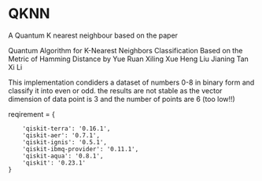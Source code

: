 # QKNN


A Quantum K nearest neighbour based on the paper 

Quantum Algorithm for K-Nearest Neighbors Classification Based on the Metric of Hamming Distance
by
Yue Ruan  Xiling Xue   Heng Liu  Jianing Tan  Xi Li

This implementation condiders a dataset of numbers 0-8 in binary form and classify it into even or odd.
the results are not stable as the vector dimension of data point is 3 and the number of points are 6 (too low!!)

  
reqirement = {

        'qiskit-terra': '0.16.1', 
        'qiskit-aer': '0.7.1', 
        'qiskit-ignis': '0.5.1', 
        'qiskit-ibmq-provider': '0.11.1', 
        'qiskit-aqua': '0.8.1', 
        'qiskit': '0.23.1'
    }
  

